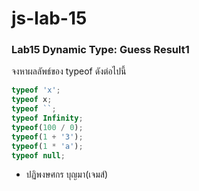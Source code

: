 # js-lab-15
### Lab15 Dynamic Type: Guess Result1
จงหาผลลัพธ์ของ typeof ดังต่อไปนี้

```JavaScript
typeof 'x';
typeof x;
typeof ``;
typeof Infinity;
typeof(100 / 0);
typeof(1 + '3');
typeof(1 * 'a');
typeof null;
```
- ปฏิพงษศกร บุญมา(เจมส์)
